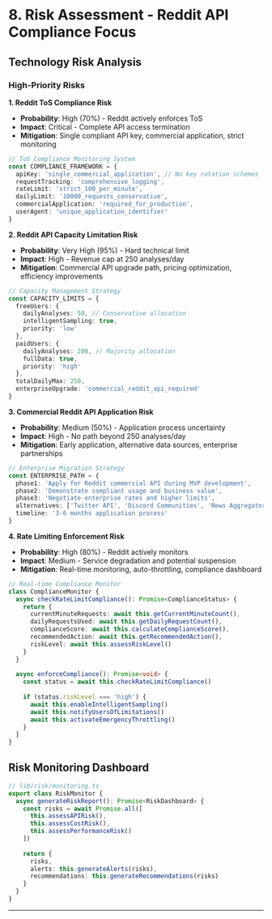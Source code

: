 # 8. Risk Assessment - Reddit API Compliance Focus

## Technology Risk Analysis

### High-Priority Risks

**1. Reddit ToS Compliance Risk**
- **Probability**: High (70%) - Reddit actively enforces ToS
- **Impact**: Critical - Complete API access termination
- **Mitigation**: Single compliant API key, commercial application, strict monitoring

```typescript
// ToS Compliance Monitoring System
const COMPLIANCE_FRAMEWORK = {
  apiKey: 'single_commercial_application', // No key rotation schemes
  requestTracking: 'comprehensive_logging',
  rateLimit: 'strict_100_per_minute',
  dailyLimit: '10000_requests_conservative',
  commercialApplication: 'required_for_production',
  userAgent: 'unique_application_identifier'
}
```

**2. Reddit API Capacity Limitation Risk**
- **Probability**: Very High (95%) - Hard technical limit
- **Impact**: High - Revenue cap at 250 analyses/day
- **Mitigation**: Commercial API upgrade path, pricing optimization, efficiency improvements

```typescript
// Capacity Management Strategy
const CAPACITY_LIMITS = {
  freeUsers: {
    dailyAnalyses: 50, // Conservative allocation
    intelligentSampling: true,
    priority: 'low'
  },
  paidUsers: {
    dailyAnalyses: 200, // Majority allocation
    fullData: true,
    priority: 'high'
  },
  totalDailyMax: 250,
  enterpriseUpgrade: 'commercial_reddit_api_required'
}
```

**3. Commercial Reddit API Application Risk**
- **Probability**: Medium (50%) - Application process uncertainty
- **Impact**: High - No path beyond 250 analyses/day
- **Mitigation**: Early application, alternative data sources, enterprise partnerships

```typescript
// Enterprise Migration Strategy
const ENTERPRISE_PATH = {
  phase1: 'Apply for Reddit commercial API during MVP development',
  phase2: 'Demonstrate compliant usage and business value',
  phase3: 'Negotiate enterprise rates and higher limits',
  alternatives: ['Twitter API', 'Discord Communities', 'News Aggregators'],
  timeline: '3-6 months application process'
}
```

**4. Rate Limiting Enforcement Risk**
- **Probability**: High (80%) - Reddit actively monitors
- **Impact**: Medium - Service degradation and potential suspension
- **Mitigation**: Real-time monitoring, auto-throttling, compliance dashboard

```typescript
// Real-time Compliance Monitor
class ComplianceMonitor {
  async checkRateLimitCompliance(): Promise<ComplianceStatus> {
    return {
      currentMinuteRequests: await this.getCurrentMinuteCount(),
      dailyRequestsUsed: await this.getDailyRequestCount(),
      complianceScore: await this.calculateComplianceScore(),
      recommendedAction: await this.getRecommendedAction(),
      riskLevel: await this.assessRiskLevel()
    }
  }
  
  async enforceCompliance(): Promise<void> {
    const status = await this.checkRateLimitCompliance()
    
    if (status.riskLevel === 'high') {
      await this.enableIntelligentSampling()
      await this.notifyUsersOfLimitations()
      await this.activateEmergencyThrottling()
    }
  }
}
```

## Risk Monitoring Dashboard

```typescript
// lib/risk/monitoring.ts
export class RiskMonitor {
  async generateRiskReport(): Promise<RiskDashboard> {
    const risks = await Promise.all([
      this.assessAPIRisk(),
      this.assessCostRisk(),
      this.assessPerformanceRisk()
    ])
    
    return {
      risks,
      alerts: this.generateAlerts(risks),
      recommendations: this.generateRecommendations(risks)
    }
  }
}
```

---
